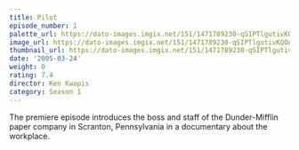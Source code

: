 ```yaml
---
title: Pilot
episode_number: 1
palette_url: https://dato-images.imgix.net/151/1471789230-qSIPTlgutivKQOAXO5DlgUPtOIn.jpg?ixlib=rb-1.1.0&ch=DPR%2CWidth&auto=enhance&palette=json
image_url: https://dato-images.imgix.net/151/1471789230-qSIPTlgutivKQOAXO5DlgUPtOIn.jpg?ixlib=rb-1.1.0&ch=DPR%2CWidth&auto=compress%2Cformat&w=500
thumbnail_url: https://dato-images.imgix.net/151/1471789230-qSIPTlgutivKQOAXO5DlgUPtOIn.jpg?ixlib=rb-1.1.0&ch=DPR%2CWidth&auto=enhance&w=500&h=280&fit=crop&fm=jpg
date: '2005-03-24'
weight: 0
rating: 7.4
director: Ken Kwapis
category: Season 1
---
```


The premiere episode introduces the boss and staff of the Dunder-Mifflin paper company in Scranton, Pennsylvania in a documentary about the workplace.